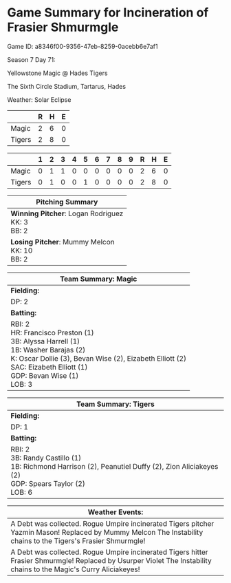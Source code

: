 # Game Summary for Incineration of Frasier Shmurmgle

Game ID: a8346f00-9356-47eb-8259-0acebb6e7af1

Season 7 Day 71:

Yellowstone Magic @ Hades Tigers

The Sixth Circle Stadium, Tartarus, Hades

Weather: Solar Eclipse



|  | R | H | E |
| --- | --- | --- | --- |
| Magic |   2 |   6 |   0 | 
| Tigers |   2 |   8 |   0 | 


|  |   1 |   2 |   3 |   4 |   5 |   6 |   7 |   8 |   9 |  R | H | E |
| --- | --- | --- | --- | --- | --- | --- | --- | --- | --- | --- | --- | --- |
| Magic |   0 |   1 |   1 |   0 |   0 |   0 |   0 |   0 |   0 |   2 |   6 |   0 | 
| Tigers |   0 |   1 |   0 |   0 |   1 |   0 |   0 |   0 |   0 |   2 |   8 |   0 | 


| Pitching Summary |
| --- |
| **Winning Pitcher**: Logan Rodriguez<br />KK: 3<br />BB: 2 |
| **Losing Pitcher**: Mummy Melcon<br />KK: 10<br />BB: 2 |


| Team Summary: Magic |
| --- |
| **Fielding:** |
| DP: 2 |
| **Batting:** |
| RBI: 2 <br />HR: Francisco Preston (1) <br />3B: Alyssa Harrell (1) <br />1B: Washer Barajas (2) <br />K: Oscar Dollie (3), Bevan Wise (2), Eizabeth Elliott (2) <br />SAC: Eizabeth Elliott (1) <br />GDP: Bevan Wise (1) <br />LOB: 3 |


| Team Summary: Tigers |
| --- |
| **Fielding:** |
| DP: 1 |
| **Batting:** |
| RBI: 2 <br />3B: Randy Castillo (1) <br />1B: Richmond Harrison (2), Peanutiel Duffy (2), Zion Aliciakeyes (2) <br />GDP: Spears Taylor (2) <br />LOB: 6 |


| **Weather Events:** |
| --- |
| A Debt was collected. Rogue Umpire incinerated Tigers pitcher Yazmin Mason! Replaced by Mummy Melcon The Instability chains to the Tigers's Frasier Shmurmgle! |
| A Debt was collected. Rogue Umpire incinerated Tigers hitter Frasier Shmurmgle! Replaced by Usurper Violet The Instability chains to the Magic's Curry Aliciakeyes! |


